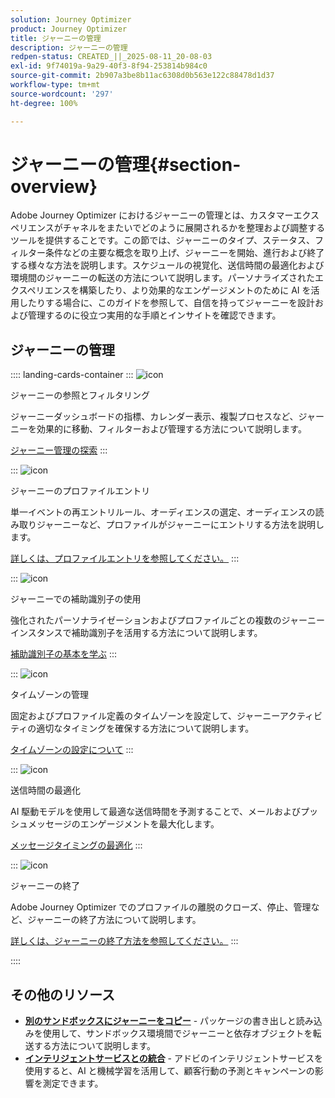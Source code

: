 ```yaml
---
solution: Journey Optimizer
product: Journey Optimizer
title: ジャーニーの管理
description: ジャーニーの管理
redpen-status: CREATED_||_2025-08-11_20-08-03
exl-id: 9f74019a-9a29-40f3-8f94-253814b984c0
source-git-commit: 2b907a3be8b11ac6308d0b563e122c88478d1d37
workflow-type: tm+mt
source-wordcount: '297'
ht-degree: 100%

---
```


# ジャーニーの管理{#section-overview}

Adobe Journey Optimizer におけるジャーニーの管理とは、カスタマーエクスペリエンスがチャネルをまたいでどのように展開されるかを整理および調整するツールを提供することです。この節では、ジャーニーのタイプ、ステータス、フィルター条件などの主要な概念を取り上げ、ジャーニーを開始、進行および終了する様々な方法を説明します。スケジュールの視覚化、送信時間の最適化および環境間のジャーニーの転送の方法について説明します。パーソナライズされたエクスペリエンスを構築したり、より効果的なエンゲージメントのために AI を活用したりする場合に、このガイドを参照して、自信を持ってジャーニーを設計および管理するのに役立つ実用的な手順とインサイトを確認できます。

## ジャーニーの管理

:::: landing-cards-container
:::
![icon](https://cdn.experienceleague.adobe.com/icons/list-check.svg?lang=ja)

ジャーニーの参照とフィルタリング

ジャーニーダッシュボードの指標、カレンダー表示、複製プロセスなど、ジャーニーを効果的に移動、フィルターおよび管理する方法について説明します。

[ジャーニー管理の探索](../using/building-journeys/journey-ui.md)
:::

:::
![icon](https://cdn.experienceleague.adobe.com/icons/circle-play.svg)

ジャーニーのプロファイルエントリ

単一イベントの再エントリルール、オーディエンスの選定、オーディエンスの読み取りジャーニーなど、プロファイルがジャーニーにエントリする方法を説明します。

[詳しくは、プロファイルエントリを参照してください。](../using/building-journeys/entry-management.md)
:::

:::
![icon](https://cdn.experienceleague.adobe.com/icons/bullseye.svg?lang=ja)

ジャーニーでの補助識別子の使用

強化されたパーソナライゼーションおよびプロファイルごとの複数のジャーニーインスタンスで補助識別子を活用する方法について説明します。

[補助識別子の基本を学ぶ](../using/building-journeys/supplemental-identifier.md)
:::

:::
![icon](https://cdn.experienceleague.adobe.com/icons/gear.svg?lang=ja)

タイムゾーンの管理

固定およびプロファイル定義のタイムゾーンを設定して、ジャーニーアクティビティの適切なタイミングを確保する方法について説明します。

[タイムゾーンの設定について](../using/building-journeys/timezone-management.md)
:::

:::
![icon](https://cdn.experienceleague.adobe.com/icons/chart-line.svg)

送信時間の最適化

AI 駆動モデルを使用して最適な送信時間を予測することで、メールおよびプッシュメッセージのエンゲージメントを最大化します。

[メッセージタイミングの最適化](../using/building-journeys/send-time-optimization.md)
:::

:::
![icon](https://cdn.experienceleague.adobe.com/icons/circle-play.svg)

ジャーニーの終了

Adobe Journey Optimizer でのプロファイルの離脱のクローズ、停止、管理など、ジャーニーの終了方法について説明します。

[詳しくは、ジャーニーの終了方法を参照してください。](../using/building-journeys/end-journey.md)
:::

::::


## その他のリソース

- **[別のサンドボックスにジャーニーをコピー](../using/building-journeys/copy-to-sandbox.md)** - パッケージの書き出しと読み込みを使用して、サンドボックス環境間でジャーニーと依存オブジェクトを転送する方法について説明します。
- **[インテリジェントサービスとの統合](../using/building-journeys/ai-services-overview.md)** - アドビのインテリジェントサービスを使用すると、AI と機械学習を活用して、顧客行動の予測とキャンペーンの影響を測定できます。
